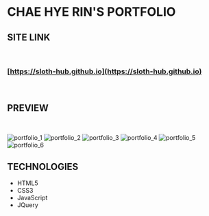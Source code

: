 # **CHAE HYE RIN'S PORTFOLIO**

## **SITE LINK**   
<br>

### [https://sloth-hub.github.io](https://sloth-hub.github.io)

<br/>

## **PREVIEW**   
<br/>

![portfolio_1](https://user-images.githubusercontent.com/53851248/208674697-3f12e7d0-1ae8-43e5-9e44-26c3ed3b32e2.png)
![portfolio_2](https://user-images.githubusercontent.com/53851248/208674706-b7f1ab14-6cd6-4050-87d2-87714c274614.png)
![portfolio_3](https://user-images.githubusercontent.com/53851248/208674707-ebd2b1ae-8c24-4fdc-abf7-6ebc7c4c7a0c.png)
![portfolio_4](https://user-images.githubusercontent.com/53851248/208674708-079e6032-cad6-4622-b7b5-783f51f40619.png)
![portfolio_5](https://user-images.githubusercontent.com/53851248/208674710-25615793-c535-4f26-94e8-1d97e41ac269.png)
![portfolio_6](https://user-images.githubusercontent.com/53851248/208674712-f5c293b6-8d52-4096-8247-0d12c0b02799.png)


## **TECHNOLOGIES**

+ HTML5
+ CSS3
+ JavaScript
+ JQuery
